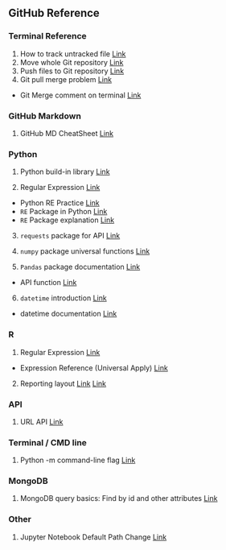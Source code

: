 ## GitHub Reference

### Terminal Reference
1. How to track untracked file [Link](https://stackoverflow.com/questions/4161022/how-to-track-untracked-content)
2. Move whole Git repository [Link](https://developer.atlassian.com/blog/2016/01/totw-copying-a-full-git-repo/)
3. Push files to Git repository [Link](https://help.github.com/articles/adding-an-existing-project-to-github-using-the-command-line/)
4. Git pull merge problem [Link](https://stackoverflow.com/questions/14046122/github-locks-up-mac-terminal-when-using-pull-command/34895296)
  * Git Merge comment on terminal [Link](https://unix.stackexchange.com/questions/181280/how-to-exit-a-git-merge-asking-for-commit-message)

### GitHub Markdown
1. GitHub MD CheatSheet [Link](https://github.com/adam-p/markdown-here/wiki/Markdown-Cheatsheet)

### Python
1. Python build-in library [Link](https://docs.python.org/2/library/index.html)

2. Regular Expression [Link](https://docs.python.org/3/howto/regex.html)
  * Python RE Practice [Link](https://www.w3resource.com/python-exercises/re/)
  * `RE` Package in Python [Link](https://docs.python.org/3/library/re.html)
  * `RE` Package explanation [Link](https://www.machinelearningplus.com/python/python-regex-tutorial-examples/)

3. `requests` package for API [Link](http://docs.python-requests.org/en/master/user/quickstart/)

4. `numpy` package universal functions [Link](https://docs.scipy.org/doc/numpy-1.14.0/reference/ufuncs.html)

5. `Pandas` package documentation [Link](https://pandas.pydata.org/pandas-docs/stable/index.html)
  * API function [Link](https://pandas.pydata.org/pandas-docs/stable/api.html)
   
6. `datetime` introduction [Link](http://www.pythonforbeginners.com/basics/python-datetime-time-examples)
  * datetime documentation [Link](https://docs.python.org/3.2/library/datetime.html)

### R
1. Regular Expression [Link](http://r4ds.had.co.nz/strings.html)
* Expression Reference (Universal Apply) [Link](https://docs.microsoft.com/en-us/dotnet/standard/base-types/regular-expression-language-quick-reference)
2. Reporting layout [Link](https://www.statmethods.net/advgraphs/layout.html) [Link](http://www.thertrader.com/2013/10/18/trading-strategies-performance-reporting-with-r-and-knitr/)


### API
1. URL API [Link](https://github.com/gruns/furl/blob/master/API.md)

### Terminal / CMD line
1. Python -m command-line flag [Link](https://stackoverflow.com/questions/22241420/execution-of-python-code-with-m-option-or-not)

### MongoDB
1. MongoDB query basics: Find by id and other attributes [Link](https://specify.io/how-tos/find-documents-in-mongodb-using-the-mongo-shell)

### Other
1. Jupyter Notebook Default Path Change [Link](https://stackoverflow.com/questions/35254852/how-to-change-the-jupyter-start-up-folder)


